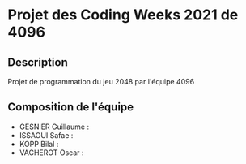 # Projet des Coding Weeks 2021 de 4096

## Description
Projet de programmation du jeu 2048 par l'équipe 4096

## Composition de l'équipe
* GESNIER Guillaume :
* ISSAOUI Safae :
* KOPP Bilal :
* VACHEROT Oscar :
